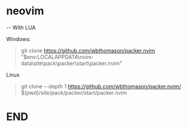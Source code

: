 # neovim

-- With LUA <br>
  
  Windows: 
> git clone https://github.com/wbthomason/packer.nvim "$env:LOCALAPPDATA\nvim-data\site\pack\packer\start\packer.nvim"
  
  Linux
> git clone --depth 1 https://github.com/wbthomason/packer.nvim/ $(pwd)/site/pack/packer/start/packer.nvim

# END
